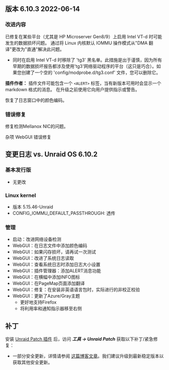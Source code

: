## 版本 6.10.3 2022-06-14

### 改进内容

已修复在某些平台（尤其是 HP Microserver Gen8/9）上启用 Intel VT-d 时可能发生的数据损坏问题。
通过将 Linux 内核默认 IOMMU 操作模式从"DMA 翻译"更改为"直通"解决此问题。

- 同时在启用 Intel VT-d 时移除了 'tg3' 黑名单。此措施是出于谨慎，因为所有早期的数据损坏报告都涉及使用'tg3'网络驱动程序的平台（这只是巧合）。如果您创建了一个空的 'config/modprobe.d/tg3.conf' 文件，您可以删除它。

**插件作者：** 插件文件可能包含一个 `<ALERT>` 标签，当有新版本可用时会显示一个 markdown 格式的消息。
在升级之前使用它向用户提供指示或警告。

恢复了日志窗口中的颜色编码。

### 错误修复

修复检测Mellanox NIC的问题。

杂项 WebGUI 错误修复

## 变更日志 vs. Unraid OS 6.10.2

### 基本发行版

- 无更改

### Linux kernel

- 版本 5.15.46-Unraid
- CONFIG\_IOMMU\_DEFAULT\_PASSTHROUGH: 透传

### 管理

- 启动：改进网络设备检测
- WebGUI：在日志文件中添加颜色编码
- WebGUI：如果闪存损坏，请再试一次测试
- WebGUI：改进了系统日志读取
- WebGUI：查看系统日志时添加日志大小设置
- WebGUI：插件管理器：添加ALERT消息功能
- WebGUI：在横幅中添加INFO图标
- WebGUI：在PageMap页面添加翻译
- WebGUI：修复：在安装非英语语言包时，实际进行的非校正校验
- WebGUI：更新了Azure/Gray主题
  - 更好地支持Firefox
  - 将利用率和通知指示器移至右侧

## 补丁

安装 [Unraid Patch 插件](https://forums.unraid.net/topic/185560-unraid-patch-plugin/) 后，访问 _**工具 → Unraid Patch**_ 获取以下补丁/紧急修复：

- 一部分安全更新，详情请参阅 [这篇博客文章](https://unraid.net/blog/cvd)。我们建议升级到最新稳定版本以获取其他安全更新。
